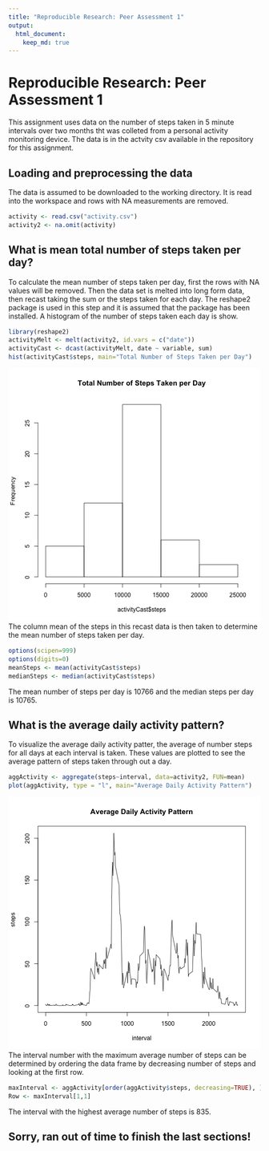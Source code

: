 ```yaml
---
title: "Reproducible Research: Peer Assessment 1"
output: 
  html_document:
    keep_md: true
---
```

# Reproducible Research: Peer Assessment 1
This assignment uses data on the number of steps taken in 5 minute intervals over two months tht was colleted from a personal activity monitoring device. The data is in the actvity csv available in the repository for this assignment.

## Loading and preprocessing the data
The data is assumed to be downloaded to the working directory. It is read into the workspace and rows with NA measurements are removed.

```r
activity <- read.csv("activity.csv")
activity2 <- na.omit(activity)
```

## What is mean total number of steps taken per day?
To calculate the mean number of steps taken per day, first the rows with NA values will be removed. Then the data set is melted into long form data, then recast taking the sum or the steps taken for each day. The reshape2 package is used in this step and it is assumed that the package has been installed. A histogram of the number of steps taken each day is show. 


```r
library(reshape2)
activityMelt <- melt(activity2, id.vars = c("date"))
activityCast <- dcast(activityMelt, date ~ variable, sum)
hist(activityCast$steps, main="Total Number of Steps Taken per Day")
```

![plot of chunk unnamed-chunk-2](figure/unnamed-chunk-2.png) 
The column mean of the steps in this recast data is then taken to determine the mean number of steps taken per day.

```r
options(scipen=999)
options(digits=0)
meanSteps <- mean(activityCast$steps)
medianSteps <- median(activityCast$steps)
```
The mean number of steps per day is 10766 and the median steps per day is 10765.

## What is the average daily activity pattern?
To visualize the average daily activity patter, the average of number steps for all days at each interval is taken. These values are plotted to see the average pattern of steps taken through out a day.


```r
aggActivity <- aggregate(steps~interval, data=activity2, FUN=mean)
plot(aggActivity, type = "l", main="Average Daily Activity Pattern")
```

![plot of chunk unnamed-chunk-4](figure/unnamed-chunk-4.png) 
The interval number with the maximum average number of steps can be determined by ordering the data frame by decreasing number of steps and looking at the first row.

```r
maxInterval <- aggActivity[order(aggActivity$steps, decreasing=TRUE), ]
Row <- maxInterval[1,1]
```
The interval with the highest average number of steps is 835.

## Sorry, ran out of time to finish the last sections!
